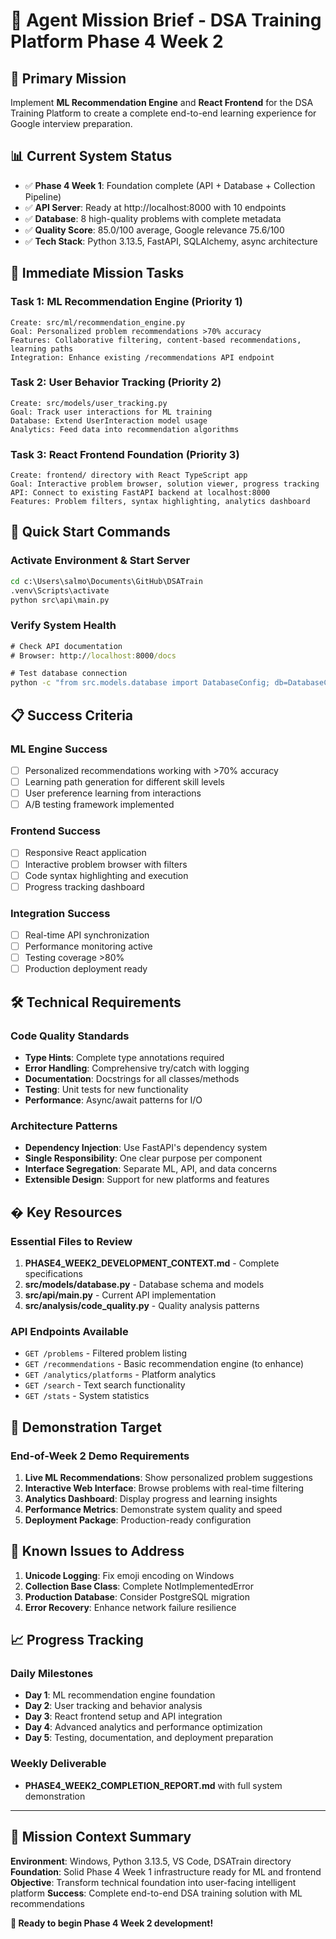 # 🤖 Agent Mission Brief - DSA Training Platform Phase 4 Week 2

## 🎯 **Primary Mission**
Implement **ML Recommendation Engine** and **React Frontend** for the DSA Training Platform to create a complete end-to-end learning experience for Google interview preparation.

## 📊 **Current System Status**
- ✅ **Phase 4 Week 1**: Foundation complete (API + Database + Collection Pipeline)
- ✅ **API Server**: Ready at http://localhost:8000 with 10 endpoints
- ✅ **Database**: 8 high-quality problems with complete metadata
- ✅ **Quality Score**: 85.0/100 average, Google relevance 75.6/100
- ✅ **Tech Stack**: Python 3.13.5, FastAPI, SQLAlchemy, async architecture

## 🚀 **Immediate Mission Tasks**

### **Task 1: ML Recommendation Engine** (Priority 1)
```
Create: src/ml/recommendation_engine.py
Goal: Personalized problem recommendations >70% accuracy
Features: Collaborative filtering, content-based recommendations, learning paths
Integration: Enhance existing /recommendations API endpoint
```

### **Task 2: User Behavior Tracking** (Priority 2)
```
Create: src/models/user_tracking.py
Goal: Track user interactions for ML training
Database: Extend UserInteraction model usage
Analytics: Feed data into recommendation algorithms
```

### **Task 3: React Frontend Foundation** (Priority 3)
```
Create: frontend/ directory with React TypeScript app
Goal: Interactive problem browser, solution viewer, progress tracking
API: Connect to existing FastAPI backend at localhost:8000
Features: Problem filters, syntax highlighting, analytics dashboard
```

## 🔧 **Quick Start Commands**

### **Activate Environment & Start Server**
```cmd
cd c:\Users\salmo\Documents\GitHub\DSATrain
.venv\Scripts\activate
python src\api\main.py
```

### **Verify System Health**
```cmd
# Check API documentation
# Browser: http://localhost:8000/docs

# Test database connection
python -c "from src.models.database import DatabaseConfig; db=DatabaseConfig(); print(f'DB Status: {len(db.get_session().query(db.Problem).all())} problems loaded')"
```

## 📋 **Success Criteria**

### **ML Engine Success**
- [ ] Personalized recommendations working with >70% accuracy
- [ ] Learning path generation for different skill levels
- [ ] User preference learning from interactions
- [ ] A/B testing framework implemented

### **Frontend Success**
- [ ] Responsive React application
- [ ] Interactive problem browser with filters
- [ ] Code syntax highlighting and execution
- [ ] Progress tracking dashboard

### **Integration Success**
- [ ] Real-time API synchronization
- [ ] Performance monitoring active
- [ ] Testing coverage >80%
- [ ] Production deployment ready

## 🛠️ **Technical Requirements**

### **Code Quality Standards**
- **Type Hints**: Complete type annotations required
- **Error Handling**: Comprehensive try/catch with logging
- **Documentation**: Docstrings for all classes/methods
- **Testing**: Unit tests for new functionality
- **Performance**: Async/await patterns for I/O

### **Architecture Patterns**
- **Dependency Injection**: Use FastAPI's dependency system
- **Single Responsibility**: One clear purpose per component
- **Interface Segregation**: Separate ML, API, and data concerns
- **Extensible Design**: Support for new platforms and features

## � **Key Resources**

### **Essential Files to Review**
1. **PHASE4_WEEK2_DEVELOPMENT_CONTEXT.md** - Complete specifications
2. **src/models/database.py** - Database schema and models
3. **src/api/main.py** - Current API implementation
4. **src/analysis/code_quality.py** - Quality analysis patterns

### **API Endpoints Available**
- `GET /problems` - Filtered problem listing
- `GET /recommendations` - Basic recommendation engine (to enhance)
- `GET /analytics/platforms` - Platform analytics
- `GET /search` - Text search functionality
- `GET /stats` - System statistics

## 🎯 **Demonstration Target**

### **End-of-Week 2 Demo Requirements**
1. **Live ML Recommendations**: Show personalized problem suggestions
2. **Interactive Web Interface**: Browse problems with real-time filtering
3. **Analytics Dashboard**: Display progress and learning insights
4. **Performance Metrics**: Demonstrate system quality and speed
5. **Deployment Package**: Production-ready configuration

## 🚨 **Known Issues to Address**
1. **Unicode Logging**: Fix emoji encoding on Windows
2. **Collection Base Class**: Complete NotImplementedError
3. **Production Database**: Consider PostgreSQL migration
4. **Error Recovery**: Enhance network failure resilience

## 📈 **Progress Tracking**

### **Daily Milestones**
- **Day 1**: ML recommendation engine foundation
- **Day 2**: User tracking and behavior analysis
- **Day 3**: React frontend setup and API integration
- **Day 4**: Advanced analytics and performance optimization
- **Day 5**: Testing, documentation, and deployment preparation

### **Weekly Deliverable**
- **PHASE4_WEEK2_COMPLETION_REPORT.md** with full system demonstration

---

## 🔗 **Mission Context Summary**

**Environment**: Windows, Python 3.13.5, VS Code, DSATrain directory
**Foundation**: Solid Phase 4 Week 1 infrastructure ready for ML and frontend
**Objective**: Transform technical foundation into user-facing intelligent platform
**Success**: Complete end-to-end DSA training solution with ML recommendations

**🚀 Ready to begin Phase 4 Week 2 development!**
